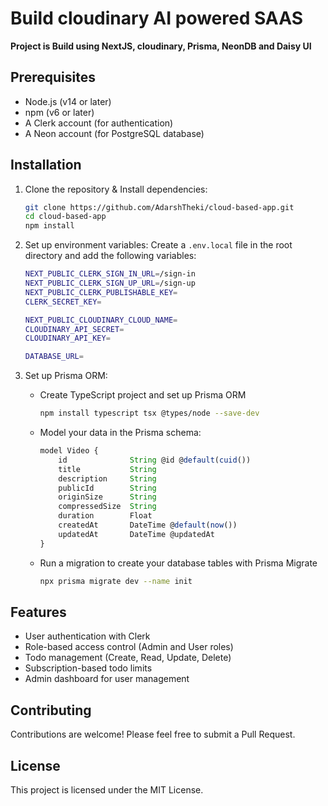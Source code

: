 # Build cloudinary AI powered SAAS

**Project is Build using NextJS, cloudinary, Prisma, NeonDB and Daisy UI**

## Prerequisites

-   Node.js (v14 or later)
-   npm (v6 or later)
-   A Clerk account (for authentication)
-   A Neon account (for PostgreSQL database)

## Installation

1. Clone the repository & Install dependencies:
    ```bash
    git clone https://github.com/AdarshTheki/cloud-based-app.git
    cd cloud-based-app
    npm install
    ```
2. Set up environment variables: Create a `.env.local` file in the root directory and add the following variables:

    ```bash
    NEXT_PUBLIC_CLERK_SIGN_IN_URL=/sign-in
    NEXT_PUBLIC_CLERK_SIGN_UP_URL=/sign-up
    NEXT_PUBLIC_CLERK_PUBLISHABLE_KEY=
    CLERK_SECRET_KEY=

    NEXT_PUBLIC_CLOUDINARY_CLOUD_NAME=
    CLOUDINARY_API_SECRET=
    CLOUDINARY_API_KEY=

    DATABASE_URL=
    ```

3. Set up Prisma ORM:

    - Create TypeScript project and set up Prisma ORM

        ```bash
        npm install typescript tsx @types/node --save-dev
        ```

    - Model your data in the Prisma schema:

        ```js
        model Video {
            id              String @id @default(cuid())
            title           String
            description     String
            publicId        String
            originSize      String
            compressedSize  String
            duration        Float
            createdAt       DateTime @default(now())
            updatedAt       DateTime @updatedAt
        }

        ```

    - Run a migration to create your database tables with Prisma Migrate

        ```bash
        npx prisma migrate dev --name init
        ```

## Features

-   User authentication with Clerk
-   Role-based access control (Admin and User roles)
-   Todo management (Create, Read, Update, Delete)
-   Subscription-based todo limits
-   Admin dashboard for user management

## Contributing

Contributions are welcome! Please feel free to submit a Pull Request.

## License

This project is licensed under the MIT License.